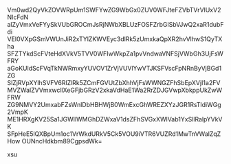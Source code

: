 Vm0wd2QyVkZOVWRpUm1SWFYwZG9WbGx0ZUV0WFJteFZVbTVrVlUxV2NIcFdN
alZyVmxVeFYySkVUbGROCmJsRjNWbXBLUzFOSFZrbGlSbVJwQ2xaR1dubFdi
VEI0VXpGSmVWUnJiR2xTYlZKWVEyc3dlRk5zUmxkaQpXR2hvVlhwS1QyTXha
SFZTYkdScFVteHdXVkV5TVV0WFIwWkpZa1pvVndwaVNFSjVWbGh3UjFsWFRY
aGoKUldScFVqTkNWRmxyYUVOV1ZrVjVUVlYwVTJKSFVscFpNRnByVjBGd1ZG
SlZjRVpXYlhSVFV6RlZlRk5ZCmFGVUtZbXhhVjFsWWNGZFhSbEpXVjI1a2FV
MVZWalZVVmxwcllXeGFjbGRzV2xkaVdHaE1Wa2RrZDJGVwpXbkppUkZwWFRW
ZG9NMVY2UmxabFZsWnlDbHBHWjB0WmExcGhWREZXYzJGR1RsTldiWGg2VmpK
ME1HRXgKV25Sa1JGWllWMGhDZWxaV1dsZFhSVGxXWlVab1YxSllRalpYVkVK
SFpHeE5lQXBpUm1oc1VrWkdURkV5Ck5VOU9iVTR6VUZRd1MwTnVWalZqZHow
OUNncHdkbm89CgpsdWk=

xsu